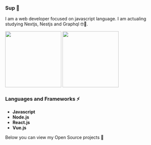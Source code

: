 ### Sup 👋

I am a web developer focused on javascript language. I am actualing studying Nextjs, Nestjs and Graphql 🤓📖.

 <div>
  <img height="180em" src="https://github-readme-stats.vercel.app/api?username=mazurco066&show_icons=true&theme=synthwave&include_all_commits=true&count_private=true"/>
  <img height="180em" src="https://github-readme-stats.vercel.app/api/top-langs/?username=mazurco066&layout=compact&langs_count=16&theme=synthwave"/>
</div>

### Languages and Frameworks ⚡

* **Javascript**
* **Node.js**
* **React.js**
* **Vue.js**

Below you can view my Open Source projects 🌱
